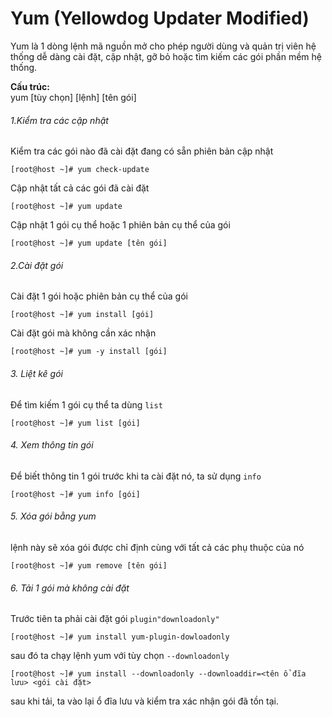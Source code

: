 ﻿# Yum (Yellowdog Updater Modified)

Yum là 1 dòng lệnh mã nguồn mở cho phép người dùng và quản trị viên hệ thống dễ dàng cài đặt, cập nhật, gỡ bỏ hoặc tìm kiếm các gói phần mềm hệ thống. 

**Cấu trúc:**   
yum [tùy chọn] [lệnh] [tên gói]

###### 1.Kiểm tra các cập nhật
Kiểm tra các gói nào đã cài đặt đang có sẵn phiên bản cập nhật
``` 
[root@host ~]# yum check-update
```
Cập nhật tất cả các gói đã cài đặt
```
[root@host ~]# yum update
```
Cập nhật 1 gói cụ thể hoặc 1 phiên bản cụ thể của gói
``` 
[root@host ~]# yum update [tên gói]
```
###### 2.Cài đặt gói
Cài đặt 1 gói hoặc phiên bản cụ thể của gói
```
[root@host ~]# yum install [gói]
```
Cài đặt gói mà không cần xác nhận
```
[root@host ~]# yum -y install [gói]
```
###### 3. Liệt kê gói
Để tìm kiếm 1 gói cụ thể ta dùng `list`
```
[root@host ~]# yum list [gói]
```
###### 4. Xem thông tin gói
Để biết thông tin 1 gói trước khi ta cài đặt nó, ta sử dụng `info`
```
[root@host ~]# yum info [gói]
```
###### 5. Xóa gói bằng yum
lệnh này sẽ xóa gói được chỉ định cùng với tất cả các phụ thuộc của nó
```
[root@host ~]# yum remove [tên gói]
```
###### 6. Tải 1 gói mà không cài đặt
Trước tiên ta phải cài đặt gói  `plugin"downloadonly"`
```
[root@host ~]# yum install yum-plugin-dowloadonly
```
sau đó ta chạy lệnh yum với tùy chọn `--downloadonly`
```
[root@host ~]# yum install --downloadonly --downloaddir=<tên ổ đĩa lưu> <gói cài đặt>
```
sau khi tải, ta vào lại ổ đĩa lưu và kiểm tra xác nhận gói đã tồn tại.

